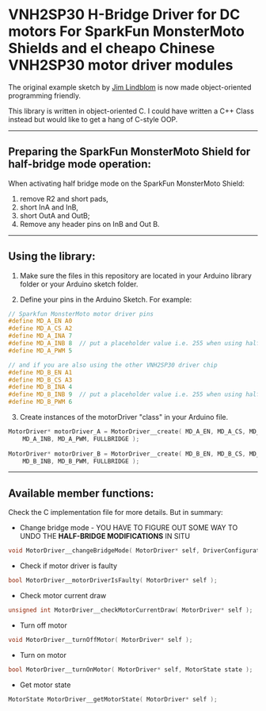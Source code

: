 # VNH2SP30 H-Bridge Driver for DC motors For SparkFun MonsterMoto Shields and el cheapo Chinese VNH2SP30 motor driver modules


The original example sketch by 
[Jim Lindblom](http://cdn.sparkfun.com/datasheets/Dev/Arduino/Shields/MonsterMoto_Shield_Example.pde) 
is now made object-oriented programming friendly.

This library is written in object-oriented C.  I could have written a C++ Class 
instead but would like to get a hang of C-style OOP.

---

## Preparing the SparkFun MonsterMoto Shield for half-bridge mode operation:

When activating half bridge mode on the SparkFun 
MonsterMoto Shield: 
1. remove R2 and short pads, 
2. short InA and InB, 
3. short OutA and OutB;
4. Remove any header pins on InB and Out B.

---

## Using the library:

1. Make sure the files in this repository are located in your Arduino library 
folder or your Arduino sketch folder.

2. Define your pins in the Arduino Sketch.  For example:

```C
// Sparkfun MonsterMoto motor driver pins
#define MD_A_EN A0
#define MD_A_CS A2
#define MD_A_INA 7
#define MD_A_INB 8  // put a placeholder value i.e. 255 when using halfbridge mode
#define MD_A_PWM 5

// and if you are also using the other VNH2SP30 driver chip
#define MD_B_EN A1
#define MD_B_CS A3
#define MD_B_INA 4
#define MD_B_INB 9  // put a placeholder value i.e. 255 when using halfbridge mode 
#define MD_B_PWM 6
```

3. Create instances of the motorDriver "class" in your Arduino file.

```C
MotorDriver* motorDriver_A = MotorDriver__create( MD_A_EN, MD_A_CS, MD_A_INA,
    MD_A_INB, MD_A_PWM, FULLBRIDGE );
    
MotorDriver* motorDriver_B = MotorDriver__create( MD_B_EN, MD_B_CS, MD_B_INA,
    MD_B_INB, MD_B_PWM, FULLBRIDGE );
```

---

## Available member functions:

Check the C implementation file for more details.  But in summary:

* Change bridge mode - YOU HAVE TO FIGURE OUT SOME WAY TO UNDO THE 
**HALF-BRIDGE MODIFICATIONS** IN SITU
```C
void MotorDriver__changeBridgeMode( MotorDriver* self, DriverConfiguration mode );
```

* Check if motor driver is faulty
```C
bool MotorDriver__motorDriverIsFaulty( MotorDriver* self );
```

* Check motor current draw
```C
unsigned int MotorDriver__checkMotorCurrentDraw( MotorDriver* self );
```

* Turn off motor
```C
void MotorDriver__turnOffMotor( MotorDriver* self );
```

* Turn on motor
```C
bool MotorDriver__turnOnMotor( MotorDriver* self, MotorState state );
```

* Get motor state
```C 
MotorState MotorDriver__getMotorState( MotorDriver* self );
```
